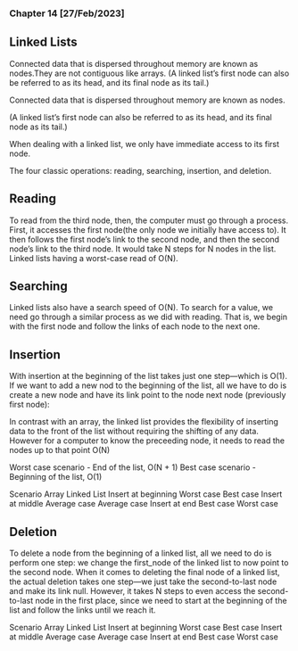 ### Chapter 14 [27/Feb/2023]

## Linked Lists
Connected data that is dispersed throughout memory are known as nodes.They are not contiguous like arrays.
(A linked list’s first node can also be referred to as its head, and its final node as its tail.)

Connected data that is dispersed throughout memory are known as nodes.

(A linked list’s first node can also be referred to as its head, and its final node as its tail.)

When dealing with a linked list, we only have immediate access to its first node.

The four classic operations: reading, searching, insertion, and deletion.

## Reading
To read from the third node, then, the computer must go through a process. First, it accesses the first node(the only node we initially have access to). It then follows the first node’s link to the second node, and then the second node’s link to the third node.
It would take N steps for N nodes in the list. Linked lists having a worst-case read of O(N).

## Searching 
Linked lists also have a search speed of O(N). To search for a value, we need go through a similar process as we did with reading. That is, we begin with the first node and follow the links of each node to the next one.

## Insertion
With insertion at the beginning of the list takes just one step—which is O(1).
If we want to add a new nod to the beginning of the list, all we have to do is create a new node and have its link point to the node next node (previously first node):

In contrast with an array, the linked list provides the flexibility of inserting data to the front of the list without requiring the shifting of any data.
However for a computer to know the preceeding node, it needs to read the nodes up to that point O(N)

Worst case scenario - End of the list, O(N + 1)
Best case scenario - Beginning of the list, O(1)

Scenario                 Array        Linked List
Insert at beginning   Worst case       Best case
Insert at middle     Average case     Average case
Insert at end         Best case        Worst case


## Deletion
To delete a node from the beginning of a linked list, all we need to do is perform one step: we change the first_node of the linked list to now point to the second node.
When it comes to deleting the final node of a linked list, the actual deletion takes one step—we just take the second-to-last node and make its link null. However, it takes N steps to even access the second-to-last node in the first place, since we need to start at the beginning of the list and follow the links until we reach it.

Scenario                 Array        Linked List
Insert at beginning   Worst case       Best case
Insert at middle     Average case     Average case
Insert at end         Best case        Worst case
